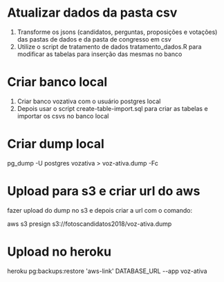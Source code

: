 # Atualizar dados da pasta csv
1. Transforme os jsons (candidatos, perguntas, proposições e votações) das pastas de dados e da pasta de congresso em csv
2. Utilize o script de tratamento de dados tratamento_dados.R para modificar as tabelas para inserção das mesmas no banco  

# Criar banco local 

1. Criar banco vozativa com o usuário postgres local 
2. Depois usar o script create-table-import.sql para criar as tabelas e importar os csvs no banco local

# Criar dump local

pg_dump -U postgres vozativa > voz-ativa.dump -Fc 

# Upload para s3 e criar url do aws
fazer upload do dump no s3 e depois criar a url com o comando:

aws s3 presign s3://fotoscandidatos2018/voz-ativa.dump

# Upload no heroku

heroku pg:backups:restore 'aws-link' DATABASE_URL --app voz-ativa

